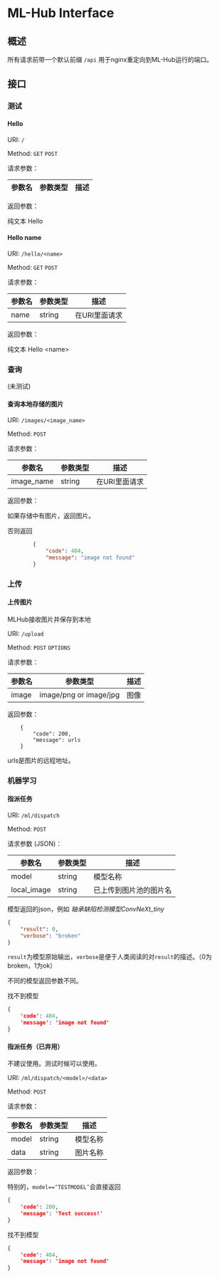 # ML-Hub Interface

## 概述

所有请求前带一个默认前缀 `/api` 用于nginx重定向到ML-Hub运行的端口。

## 接口

### 测试

#### Hello

URI: `/`

Method: `GET` `POST`

请求参数：

| 参数名 | 参数类型 | 描述 |
| ------ | -------- | ---- |

返回参数：

纯文本 Hello

#### Hello name

URI: `/hello/<name>`

Method: `GET` `POST`

请求参数：

| 参数名 | 参数类型 | 描述          |
| ------ | -------- | ------------- |
| name   | string   | 在URI里面请求 |

返回参数：

纯文本 Hello \<name\>

### 查询

(未测试)

#### 查询本地存储的图片

URI: `/images/<image_name>`

Method:  `POST`

请求参数：

| 参数名     | 参数类型 | 描述          |
| ---------- | -------- | ------------- |
| image_name | string   | 在URI里面请求 |

返回参数：

如果存储中有图片，返回图片。

否则返回

```json
		{
            "code": 404,
            "message": "image not found"
        }
```

### 上传

#### 上传图片

MLHub接收图片并保存到本地

URI: `/upload`

Method:  `POST` `OPTIONS`

请求参数：

| 参数名 | 参数类型               | 描述 |
| ------ | ---------------------- | ---- |
| image  | image/png or image/jpg | 图像 |

返回参数：

		{
	        "code": 200,
	        "message": urls
	    }

urls是图片的远程地址。

### 机器学习

#### 指派任务

URI: `/ml/dispatch`

Method:  `POST`

请求参数 (JSON)：

| 参数名      | 参数类型 | 描述                   |
| ----------- | -------- | ---------------------- |
| model       | string   | 模型名称               |
| local_image | string   | 已上传到图片池的图片名 |

模型返回的json，例如 *轴承缺陷检测模型ConvNeXt_tiny*

```json
{
	"result": 0,
	"verbose": "broken"
}
```

`result`为模型原始输出，`verbose`是便于人类阅读的对`result`的描述。（0为broken，1为ok）

不同的模型返回参数不同。

找不到模型

```json
{
    'code': 404,
	'message': 'image not found'
}
```



#### 指派任务（已弃用）

不建议使用。测试时候可以使用。

URI: `/ml/dispatch/<model>/<data>`

Method:  `POST`

请求参数：

| 参数名 | 参数类型 | 描述     |
| ------ | -------- | -------- |
| model  | string   | 模型名称 |
| data   | string   | 图片名称 |

返回参数：

特别的，`model==‘TESTMODEL’`会直接返回

```json
{
	'code': 200,
	'message': 'Test success!'
}
```

找不到模型

```json
{
    'code': 404,
	'message': 'image not found'
}
```


